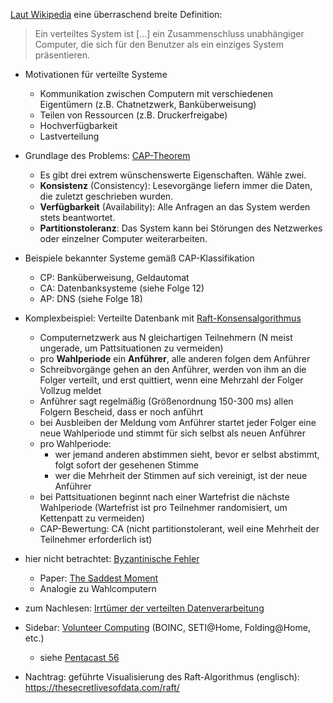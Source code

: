 [Laut Wikipedia](https://de.wikipedia.org/w/index.php?title=Verteiltes_System&oldid=223080049 ) eine überraschend breite Definition:

> Ein verteiltes System ist \[...] ein Zusammenschluss unabhängiger Computer, die sich für den Benutzer als ein einziges System präsentieren.

- Motivationen für verteilte Systeme
    - Kommunikation zwischen Computern mit verschiedenen Eigentümern (z.B. Chatnetzwerk, Banküberweisung)
    - Teilen von Ressourcen (z.B. Druckerfreigabe)
    - Hochverfügbarkeit
    - Lastverteilung

- Grundlage des Problems: [CAP-Theorem](https://de.wikipedia.org/w/index.php?title=CAP-Theorem&oldid=222904512 )
    - Es gibt drei extrem wünschenswerte Eigenschaften. Wähle zwei.
    - **Konsistenz** (Consistency): Lesevorgänge liefern immer die Daten, die zuletzt geschrieben wurden.
    - **Verfügbarkeit** (Availability): Alle Anfragen an das System werden stets beantwortet.
    - **Partitionstoleranz**: Das System kann bei Störungen des Netzwerkes oder einzelner Computer weiterarbeiten.

- Beispiele bekannter Systeme gemäß CAP-Klassifikation
    - CP: Banküberweisung, Geldautomat
    - CA: Datenbanksysteme (siehe Folge 12)
    - AP: DNS (siehe Folge 18)

- Komplexbeispiel: Verteilte Datenbank mit [Raft-Konsensalgorithmus](https://en.wikipedia.org/w/index.php?title=Raft_(algorithm)&oldid=1095427922 )
    - Computernetzwerk aus N gleichartigen Teilnehmern (N meist ungerade, um Pattsituationen zu vermeiden)
    - pro **Wahlperiode** ein **Anführer**, alle anderen folgen dem Anführer
    - Schreibvorgänge gehen an den Anführer, werden von ihm an die Folger verteilt, und erst quittiert, wenn eine Mehrzahl der Folger Vollzug meldet
    - Anführer sagt regelmäßig (Größenordnung 150-300 ms) allen Folgern Bescheid, dass er noch anführt
    - bei Ausbleiben der Meldung vom Anführer startet jeder Folger eine neue Wahlperiode und stimmt für sich selbst als neuen Anführer
    - pro Wahlperiode:
        - wer jemand anderen abstimmen sieht, bevor er selbst abstimmt, folgt sofort der gesehenen Stimme
        - wer die Mehrheit der Stimmen auf sich vereinigt, ist der neue Anführer
    - bei Pattsituationen beginnt nach einer Wartefrist die nächste Wahlperiode (Wartefrist ist pro Teilnehmer randomisiert, um Kettenpatt zu vermeiden)
    - CAP-Bewertung: CA (nicht partitionstolerant, weil eine Mehrheit der Teilnehmer erforderlich ist)

- hier nicht betrachtet: [Byzantinische Fehler](https://de.wikipedia.org/w/index.php?title=Byzantinischer_Fehler&oldid=219637933 )
    - Paper: [The Saddest Moment](https://web.archive.org/web/20140124011140/research.microsoft.com/en-us/people/mickens/thesaddestmoment.pdf )
    - Analogie zu Wahlcomputern

- zum Nachlesen: [Irrtümer der verteilten Datenverarbeitung](https://de.wikipedia.org/w/index.php?title=Fallacies_of_Distributed_Computing&oldid=223882907 )

- Sidebar: [Volunteer Computing](https://de.wikipedia.org/w/index.php?title=Volunteer-Computing&oldid=204027523 ) (BOINC, SETI@Home, Folding@Home, etc.)
    - siehe [Pentacast 56](https://c3d2.de/news/pentacast-56-folding.html )

- Nachtrag: geführte Visualisierung des Raft-Algorithmus (englisch): <https://thesecretlivesofdata.com/raft/>
